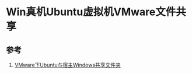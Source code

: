 # Win真机Ubuntu虚拟机VMware文件共享


## 参考
1. [VMware下Ubuntu与宿主Windows共享文件夹](http://blog.csdn.net/zz962/article/details/7706755)
